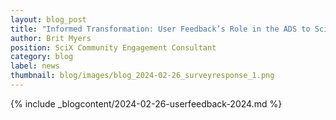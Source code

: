 ```yaml
---
layout: blog_post
title: "Informed Transformation: User Feedback’s Role in the ADS to SciX Transition"
author: Brit Myers
position: SciX Community Engagement Consultant
category: blog
label: news
thumbnail: blog/images/blog_2024-02-26_surveyresponse_1.png
---
```


{% include _blogcontent/2024-02-26-userfeedback-2024.md %}
